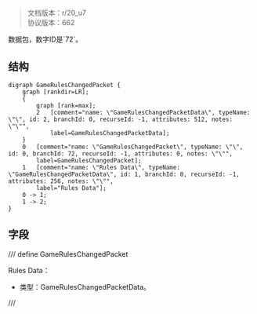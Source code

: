 # <!-- md:samp GameRulesChangedPacket -->

> 文档版本：r/20_u7<br/>协议版本：662

<!-- md:samp GameRulesChangedPacket -->数据包，数字ID是`72`。

## 结构

```viz
digraph GameRulesChangedPacket {
	graph [rankdir=LR];
	{
		graph [rank=max];
		2	[comment="name: \"GameRulesChangedPacketData\", typeName: \"\", id: 2, branchId: 0, recurseId: -1, attributes: 512, notes: \"\"",
			label=GameRulesChangedPacketData];
	}
	0	[comment="name: \"GameRulesChangedPacket\", typeName: \"\", id: 0, branchId: 72, recurseId: -1, attributes: 0, notes: \"\"",
		label=GameRulesChangedPacket];
	1	[comment="name: \"Rules Data\", typeName: \"GameRulesChangedPacketData\", id: 1, branchId: 0, recurseId: -1, attributes: 256, notes: \"\"",
		label="Rules Data"];
	0 -> 1;
	1 -> 2;
}

```

## 字段

/// define
GameRulesChangedPacket

Rules Data：[<!-- md:samp GameRulesChangedPacketData -->](refs/protocols/types/GameRulesChangedPacketData.md)

- 类型：GameRulesChangedPacketData。


///
